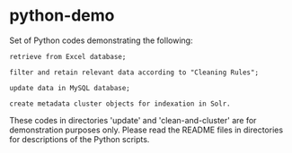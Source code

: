 # python-demo

Set of Python codes demonstrating the following:

	retrieve from Excel database;

	filter and retain relevant data according to "Cleaning Rules";

	update data in MySQL database;

    create metadata cluster objects for indexation in Solr.


These codes in directories 'update' and 'clean-and-cluster' are for 
demonstration purposes only.  Please read the README files in directories for 
descriptions of the Python scripts.




